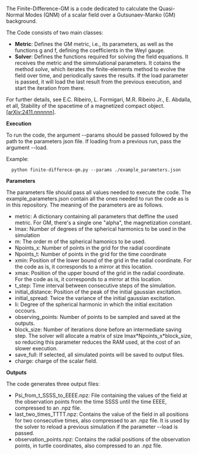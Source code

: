 The Finite-Difference-GM is a code dedicated to calculate the Quasi-Normal Modes (QNM) of a scalar field over a Gutsunaev-Manko (GM) background.

The Code consists of two main classes:

* **Metric**: Defines the GM metric, i.e., its parameters, as well as the functions g and f, defining the coefficients in the Weyl gauge.
* **Solver**: Defines the functions required for solving the field equations. It receives the metric and the simmulational parameters. It cotains the method *solve*,
which iterates the finite-elements method to evolve the field over time, and periodically saves the results. If the load parameter is passed, it will load the last result
from the previous execution, and start the iteration from there.

For further details, see E.C. Ribeiro, L. Formigari, M.R. Ribeiro Jr., E. Abdalla, et all, Stability of the spacetime of a magnetized compact object.  [[arXiv:2411.nnnnnn]](https://arxiv.org/abs/2411.nnnnn).


**Execution**

To run the code, the argument --params should be passed followed by the path to the parameters json file. If loading from a previous run, pass the argument --load.

Example:

```
  python finite-differece-gm.py --params ./example_parameters.json
```

**Parameters**

   The parameters file should pass all values needed to execute the code. The example_parameters.json contain all the ones needed to run the code as is in this repository. The meaning of the parameters are as follows.

  * metric: A dictionary containing all parameters that deffine the used metric. For GM, there's a single one "alpha", the magnetization constant.
  * lmax: Number of degrees of the spherical harmonics to be used in the simulation
  * m: The order m of the spherical hamonics to be used.
  * Npoints_x: Number of points in the grid for the radial coordinate 
  * Npoints_t: Number of points in the grid for the time coordinate
  * xmin: Position of the lower bound of the grid in the radial coordinate. For the code as is, it corresponds to a mirror at this location.
  * xmax: Position of the upper bound of the grid in the radial coordinate. For the code as is, it corresponds to a mirror at this location.
  * t_step: Time interval between consecutive steps of the simulation.
  * initial_distance: Position of the peak of the initial gaussian excitation.
  * initial_spread: Twice the variance of the initial gaussian excitation.
  * li: Degree of the spherical harmonic in which the initial excitation occours.
  * observing_points: Number of points to be sampled and saved at the outputs.
  * block_size: Number of iterations done before an intermediate saving step. The solver will allocate a matrix of size lmax\*Npoints_x\*block_size, so reducing this parameter reduces the RAM used, at the cost of an slower execution.
  * save_full: If selected, all simulated points will be saved to output files.
  * charge: charge of the scalar field.

**Outputs**

  The code generates three output files:

  * Psi_from_t_SSSS_to_EEEE.npz: File containing the values of the field at the observation points from the time SSSS until the time EEEE, compressed to an .npz file.
  * last_two_times_TTTT.npz: Contains the value of the field in all positions for two consecutive times, also compressed to an .npz file. It is used by the solver to reload a previous simulation if the parameter --load is passed.
  * observation_points.npz: Contains the radial positions of the observation points, in turtle coordinates, also compressed to an .npz file.


